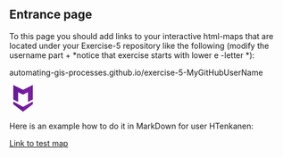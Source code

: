 ## Entrance page
To this page you should add links to your interactive html-maps that are located under your Exercise-5 repository like the following (modify the username part + *notice that exercise starts with lower e -letter *):

automating-gis-processes.github.io/exercise-5-MyGitHubUserName


![alt text](https://github.com/adam-p/markdown-here/raw/master/src/common/images/icon48.png "Logo Title Text 1")


Here is an example how to do it in MarkDown for user HTenkanen:

[Link to test map](https://inmais.github.io/reliable/map.html)


